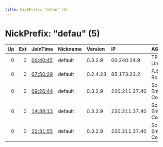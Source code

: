 ```yaml
---
title: NickPrefix "defau" (5)
---
```


# NickPrefix: "defau" (5)

|   Up |   Ext | JoinTime                                                                                   | Nickname   | Version   | IP            | AS                               | CC   |   ORp |   Dirp | OS      | Contact   |   eFamMembers |
|-----:|------:|:-------------------------------------------------------------------------------------------|:-----------|:----------|:--------------|:---------------------------------|:-----|------:|-------:|:--------|:----------|--------------:|
|    0 |     0 | [06:40:45](https://atlas.torproject.org/#details/BE98CBFC092B22C2C6185901DAC7DD9463F9EA69) | default    | 0.3.2.9   | 60.240.24.9   | TPG Telecom Limited              | au   |   443 |   9030 | Windows | None      |             1 |
|    0 |     0 | [07:50:29](https://atlas.torproject.org/#details/B5C76F516E11A65A6A065A3CA40A6455BD17900A) | default    | 0.2.4.23  | 85.173.23.2   | PJSC Rostelecom                  | ru   |   443 |   9030 | Windows | None      |             1 |
|    0 |     0 | [09:26:44](https://atlas.torproject.org/#details/750679A21408A6839B6B14B890FD524D757FDE0E) | default    | 0.3.2.9   | 220.211.37.40 | So-net Entertainment Corporation | jp   | 65437 |      0 | Windows | None      |             1 |
|    0 |     0 | [14:38:13](https://atlas.torproject.org/#details/6FC294BCE2FAF09B4B6F39B4B3D94846A8B35221) | default    | 0.3.2.9   | 220.211.37.40 | So-net Entertainment Corporation | jp   | 65437 |      0 | Windows | None      |             1 |
|    0 |     0 | [22:31:55](https://atlas.torproject.org/#details/9629DBE8833258FB4130FDAAE8D0F07A6751E8DF) | default    | 0.3.2.9   | 220.211.37.40 | So-net Entertainment Corporation | jp   | 65437 |      0 | Windows | None      |             1 |
